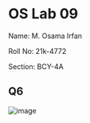 # OS Lab 09
Name: M. Osama Irfan

Roll No: 21k-4772

Section: BCY-4A

## Q6
![image](https://github.com/osamaairfan/OsLabSpr23/assets/115397536/f4a301f1-c1a6-4aec-9844-ab0055d5abdb)
